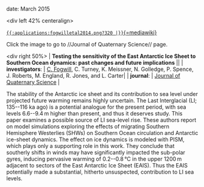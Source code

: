 date: March 2015

\<div left 42% centeralign\>


[`{{:applications:fogwilletal2014.png?320 |}}`{=mediawiki}](http://dx.doi.org/10.1002/jqs.2683)


Click the image to go to //Journal of Quaternary Science// page.


\<div right 50%\> \| **Testing the sensitivity of the East Antarctic
Ice Sheet to Southern Ocean dynamics: past changes and future
implications** \|\| \| **investigators**: \| [C.
Fogwill](http://www.bees.unsw.edu.au/chris-fogwill), C.
Turney, K. Meissner, N. Golledge, P. Spence, J. Roberts, M. England, R.
Jones, and L. Carter\| \| **journal**: \| [Journal of Quaternary
Science](http://onlinelibrary.wiley.com/journal/10.1002/(ISSN)1099-1417)
\|

The stability of the Antarctic ice sheet and its contribution to sea
level under projected future warming remains highly uncertain. The Last
Interglacial (LI; 135--116 ka ago) is a potential analogue for the
present period, with sea levels 6.6--9.4 m higher than present, and thus
it deserves study. This paper examines a possible source of LI sea-level
rise. These authors report on model simulations exploring the effects of
migrating Southern Hemisphere Westerlies (SHWs) on Southern Ocean
circulation and Antarctic ice-sheet dynamics. The effect on ice dynamics
is modeled with PISM, which plays only a supporting role in this work.
They conclude that southerly shifts in winds may have significantly
impacted the sub-polar gyres, inducing pervasive warming of 0.2--0.8 °C
in the upper 1200 m adjacent to sectors of the East Antarctic Ice Sheet
(EAIS). Thus the EAIS potentially made a substantial, hitherto
unsuspected, contribution to LI sea levels.



